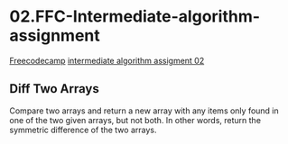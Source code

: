 # 02.FFC-Intermediate-algorithm-assignment

[Freecodecamp](https://www.freecodecamp.org/) [intermediate algorithm assigment 02](https://learn.freecodecamp.org/javascript-algorithms-and-data-structures/intermediate-algorithm-scripting/diff-two-arrays/)

## Diff Two Arrays

Compare two arrays and return a new array with any items only found in one of the two given arrays, but not both. In other words, return the symmetric difference of the two arrays.
